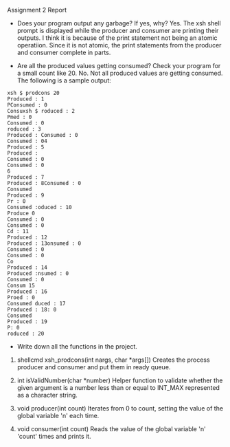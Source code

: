 Assignment 2 Report

- Does your program output any garbage? If yes, why?
Yes. The xsh shell prompt is displayed while the producer and consumer are printing their outputs. I think it is because of the print statement not being an atomic operatiion. Since it is not atomic, the print statements from the producer and consumer complete in parts.

- Are all the produced values getting consumed? Check your program for a small count like 20.
No. Not all produced values are getting consumed. The following is a sample output:

```
xsh $ prodcons 20
Produced : 1
PConsumed : 0
Consuxsh $ roduced : 2
Pmed : 0
Consumed : 0
roduced : 3
Produced : Consumed : 0
Consumed : 04
Produced : 5
Produced :
Consumed : 0
Consumed : 0
6
Produced : 7
Produced : 8Consumed : 0
Consumed
Produced : 9
Pr : 0
Consumed :oduced : 10
Produce 0
Consumed : 0
Consumed : 0
Cd : 11
Produced : 12
Produced : 13onsumed : 0
Consumed : 0
Consumed : 0
Co
Produced : 14
Produced :nsumed : 0
Consumed : 0
Consum 15
Produced : 16
Proed : 0
Consumed duced : 17
Produced : 18: 0
Consumed
Produced : 19
P: 0
roduced : 20
```


- Write down all the functions in the project.

1) shellcmd xsh_prodcons(int nargs, char *args[])
Creates the process producer and consumer and put them in ready queue.

2) int isValidNumber(char *number)
Helper function to validate whether the given argument is a number less than or equal to INT_MAX represented as a character string.

3) void producer(int count)
Iterates from 0 to count, setting the value of the global variable 'n' each time.

4) void consumer(int count)
Reads the value of the global variable 'n' 'count' times and prints it.